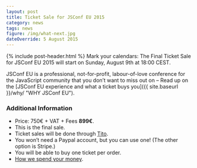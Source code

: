 ```yaml
---
layout: post
title: Ticket Sale for JSConf EU 2015
category: news
tags: news
figure: /img/what-next.jpg
dateOverride: 5 August 2015
---
```


{% include post-header.html %}
Mark your calendars: The Final Ticket Sale for JSConf EU 2015 will start on Sunday, August 9th at 18:00 CEST.

JSConf EU is a professional, not-for-profit, labour-of-love conference for the JavaScript community that you don’t want to miss out on – Read up on the [JSConf EU experience and what a ticket buys you]({{ site.baseurl }}/why/ "WHY JSConf EU").

### Additional Information

- Price: 750€ + VAT + Fees **899€**.
- This is the final sale.
- Ticket sales will be done through [Tito](https://tito.io/jsconfeu/jsconf-eu-2015).
- You won’t need a Paypal account, but you can use one! (The other option is Stripe.)
- You will be able to buy one ticket per order.
- [How we spend your money](http://2013.jsconf.eu/news/2013/06/15/how-we-spend-your-money.html).

